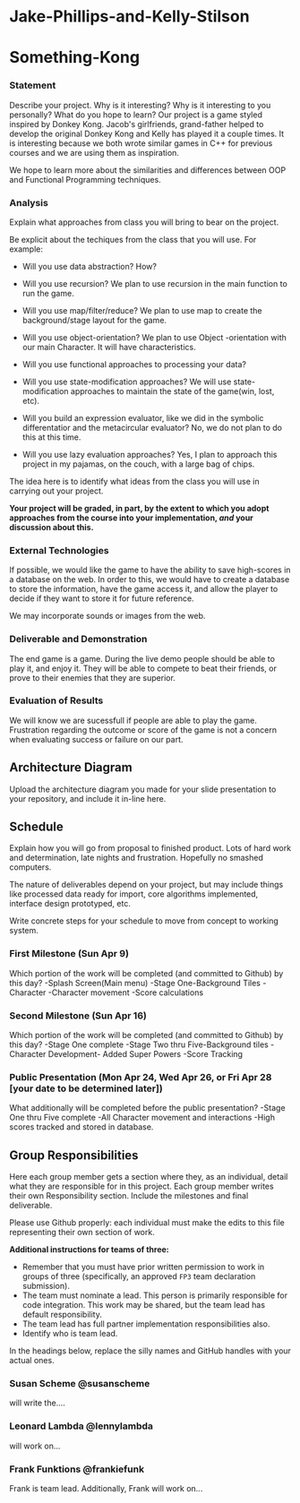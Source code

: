 # Jake-Phillips-and-Kelly-Stilson

# Something-Kong

### Statement
Describe your project. Why is it interesting? Why is it interesting to you personally? What do you hope to learn? 
Our project is a game styled inspired by Donkey Kong. Jacob's girlfriends, grand-father helped to develop the original 
Donkey Kong and Kelly has played it a couple times.
It is interesting because we both wrote similar games in C++ for previous courses and we are using them as inspiration.

We hope to learn more about the similarities and differences between OOP and Functional Programming techniques. 

### Analysis
Explain what approaches from class you will bring to bear on the project.

Be explicit about the techiques from the class that you will use. For example:

- Will you use data abstraction? How?
- Will you use recursion? 
We plan to use recursion in the main function to run the game. 
- Will you use map/filter/reduce?
We plan to use map to create the background/stage layout for the game.
- Will you use object-orientation? 
We plan to use Object -orientation with our main Character. It will have characteristics.
- Will you use functional approaches to processing your data? 

- Will you use state-modification approaches? 
We will use state-modification approaches to maintain the state of the game(win, lost, etc).
- Will you build an expression evaluator, like we did in the symbolic differentatior and the metacircular evaluator?
No, we do not plan to do this at this time.
- Will you use lazy evaluation approaches?
Yes, I plan to approach this project in my pajamas, on the couch, with a large bag of chips.

The idea here is to identify what ideas from the class you will use in carrying out your project. 

**Your project will be graded, in part, by the extent to which you adopt approaches from the course into your implementation, _and_ your discussion about this.**

### External Technologies
If possible, we would like the game to have the ability to save high-scores in a database on the web.
In order to this, we would have to create a database to store the information, have the game access it, and allow the player
to decide if they want to store it for future reference.

We may incorporate sounds or images from the web.

### Deliverable and Demonstration
The end game is a game.
During the live demo people should be able to play it, and enjoy it. They will be able to compete to beat their friends, or prove 
to their enemies that they are superior.

### Evaluation of Results
We will know we are sucessfull if people are able to play the game.
Frustration regarding the outcome or score of the game is not a concern when evaluating success or failure on our part.

## Architecture Diagram
Upload the architecture diagram you made for your slide presentation to your repository, and include it in-line here.


## Schedule
Explain how you will go from proposal to finished product. 
Lots of hard work and determination, late nights and frustration. Hopefully no smashed computers.

The nature of deliverables depend on your project, but may include things like processed data ready for import, core algorithms implemented, interface design prototyped, etc. 

Write concrete steps for your schedule to move from concept to working system. 

### First Milestone (Sun Apr 9)
Which portion of the work will be completed (and committed to Github) by this day? 
-Splash Screen(Main menu)
-Stage One-Background Tiles
-Character 
-Character movement
-Score calculations

### Second Milestone (Sun Apr 16)
Which portion of the work will be completed (and committed to Github) by this day? 
-Stage One complete
-Stage Two thru Five-Background tiles
-Character Development- Added Super Powers
-Score Tracking

### Public Presentation (Mon Apr 24, Wed Apr 26, or Fri Apr 28 [your date to be determined later])
What additionally will be completed before the public presentation?
-Stage One thru Five complete
-All Character movement and interactions
-High scores tracked and stored in database.

## Group Responsibilities
Here each group member gets a section where they, as an individual, detail what they are responsible for in this project. Each group member writes their own Responsibility section. Include the milestones and final deliverable.

Please use Github properly: each individual must make the edits to this file representing their own section of work.

**Additional instructions for teams of three:** 
* Remember that you must have prior written permission to work in groups of three (specifically, an approved `FP3` team declaration submission).
* The team must nominate a lead. This person is primarily responsible for code integration. This work may be shared, but the team lead has default responsibility.
* The team lead has full partner implementation responsibilities also.
* Identify who is team lead.

In the headings below, replace the silly names and GitHub handles with your actual ones.

### Susan Scheme @susanscheme
will write the....

### Leonard Lambda @lennylambda
will work on...

### Frank Funktions @frankiefunk 
Frank is team lead. Additionally, Frank will work on...   
